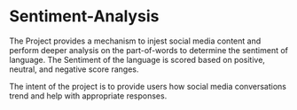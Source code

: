 # Sentiment-Analysis
The Project provides a mechanism to injest social media content and perform deeper analysis on the part-of-words to determine the sentiment of language. The Sentiment of the language is scored based on positive, neutral, and negative score ranges.

The intent of the project is to provide users how social media conversations trend and help with appropriate responses.
